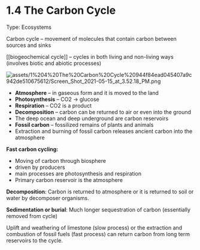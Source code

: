 # 1.4 The Carbon Cycle

Type: Ecosystems

Carbon cycle – movement of molecules that contain carbon between sources and sinks

[[biogeochemical cycle]] – cycles in both living and non-living ways (involves biotic and abiotic processes)

![assets/1%204%20The%20Carbon%20Cycle%20944f84ead045407a9c942de510675612/Screen_Shot_2021-05-15_at_3.52.18_PM.png](Screen_Shot_2021-05-15_at_3.52.18_PM.png)

- **Atmosphere** – in gaseous form and it is moved to the land
- **Photosynthesis** – CO2 → glucose
- **Respiration** – CO2 is a product
- **Decomposition** – carbon can be returned to air or even into the ground
- The deep ocean and deep underground are carbon reservoirs
- **Fossil carbon** – fossilized remains of plants and animals
- Extraction and burning of fossil carbon releases ancient carbon into the atmosphere

**Fast carbon cycling:** 

- Moving of carbon through biosphere
- driven by producers
- main processes are photosynthesis and respiration
- Primary carbon reservoir is the atmosphere

**Decomposition**: Carbon is returned to atmosphere or it is returned to soil or water by decomposer organisms. 

**Sedimentation or burial**: Much longer sequestration of carbon (essentially removed from cycle)

Uplift and weathering of limestone (slow process) or the extraction and combustion of fossil fuels (fast process) can return carbon from long term reservoirs to the cycle.